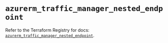 # `azurerm_traffic_manager_nested_endpoint`

Refer to the Terraform Registry for docs: [`azurerm_traffic_manager_nested_endpoint`](https://registry.terraform.io/providers/hashicorp/azurerm/2.99.0/docs/resources/traffic_manager_nested_endpoint).
